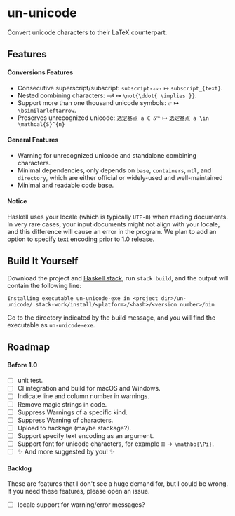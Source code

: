 # un-unicode
Convert unicode characters to their LaTeX counterpart.


## Features

#### Conversions Features

- Consecutive superscript/subscript: `subscriptₜₑₓₜ` ↦ `subscript_{text}`.
- Nested combining characters: `⟹̸̈` ↦ `\not{\ddot{ \implies }}`.
- Support more than one thousand unicode symbols: `⭁` ↦ `\bsimilarleftarrow`.
- Preserves unrecognized unicode: `选定基点 a ∈ 𝒮ⁿ` ↦ `选定基点 a \in \mathcal{S}^{n}`

#### General Features

- Warning for unrecognized unicode and standalone combining characters.
- Minimal dependencies, only depends on `base`, `containers`, `mtl`, and `directory`,
    which are either official or widely-used and well-maintained
- Minimal and readable code base. 

#### Notice 

Haskell uses your locale (which is typically `UTF-8`) when reading documents.
In very rare cases, your input documents might not align with your locale, 
and this difference will cause an error in the program.
We plan to add an option to specify text encoding prior to 1.0 release.

## Build It Yourself

Download the project and [Haskell stack](https://docs.haskellstack.org/en/stable/), 
run `stack build`, and the output will contain the following line:
```
Installing executable un-unicode-exe in <project dir>/un-unicode/.stack-work/install/<platform>/<hash>/<version number>/bin
```
Go to the directory indicated by the build message, and you will find the executable as `un-unicode-exe`.

## Roadmap 

#### Before 1.0

- [ ] unit test.
- [ ] CI integration and build for macOS and Windows.
- [ ] Indicate line and column number in warnings.
- [ ] Remove magic strings in code.
- [ ] Suppress Warnings of a specific kind.
- [ ] Suppress Warning of characters.
- [ ] Upload to hackage (maybe stackage?).
- [ ] Support specify text encoding as an argument.
- [ ] Support font for unicode characters, for example `ℿ` → `\mathbb{\Pi}`.
- [ ] ✨ And more suggested by you! ✨

#### Backlog

These are features that I don't see a huge demand for,
but I could be wrong. 
If you need these features, please open an issue.

- [ ] locale support for warning/error messages?